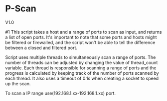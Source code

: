 # P-Scan

V1.0

#1 This script takes a host and a range of ports to scan as input, and returns a list of open ports.
It's important to note that some ports and hosts might be filtered or firewalled, and the script won't be able to tell the difference between a closed and filtered port.

Script uses multiple threads to simultaneously scan a range of ports. The number of threads can be adjusted by changing the value of thread_count variable.
Each thread is responsible for scanning a range of ports and the progress is calculated by keeping track of the number of ports scanned by each thread.
It also uses a timeout of 0.1s when creating a socket to speed up the scan.

To scan a IP range use(192.168.1.xx-192.168.1.xx) port.

